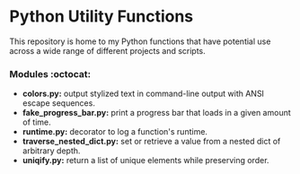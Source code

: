 # Python Utility Functions
This repository is home to my Python functions that have potential use across a wide range of different projects and scripts.

### Modules :octocat:
* **colors.py:** output stylized text in command-line output with ANSI escape sequences.
* **fake_progress_bar.py:** print a progress bar that loads in a given amount of time.
* **runtime.py:** decorator to log a function's runtime.
* **traverse_nested_dict.py:** set or retrieve a value from a nested dict of arbitrary depth.
* **uniqify.py:** return a list of unique elements while preserving order.
